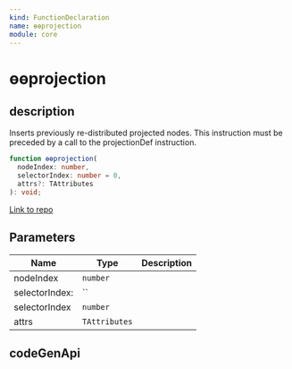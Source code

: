 ```yaml
---
kind: FunctionDeclaration
name: ɵɵprojection
module: core
---
```


# ɵɵprojection

## description

Inserts previously re-distributed projected nodes. This instruction must be preceded by a call
to the projectionDef instruction.

```ts
function ɵɵprojection(
  nodeIndex: number,
  selectorIndex: number = 0,
  attrs?: TAttributes
): void;
```

[Link to repo](https://github.com/timdeschryver/angular/blob/master/packages/core/src/render3/instructions/projection.ts#L123-L141)

## Parameters

| Name           | Type          | Description |
| -------------- | ------------- | ----------- |
| nodeIndex      | `number`      |             |
| selectorIndex: | ``            |             |
| selectorIndex  | `number`      |             |
| attrs          | `TAttributes` |             |

## codeGenApi
